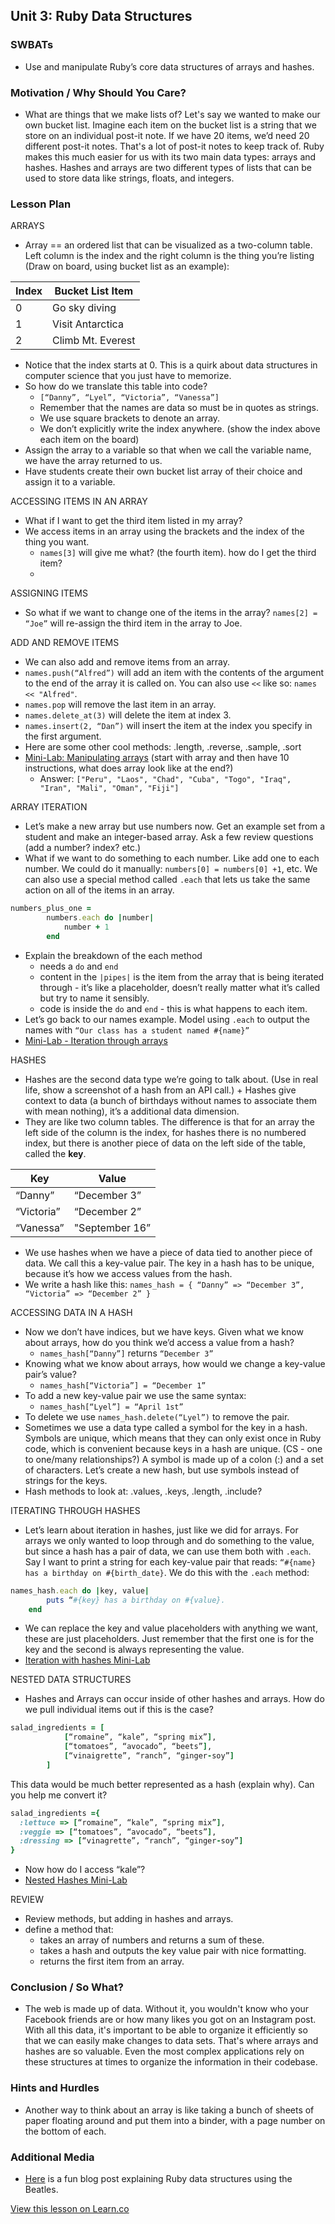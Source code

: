 ## Unit 3: Ruby Data Structures

### SWBATs
+ Use and manipulate Ruby’s core data structures of arrays and hashes.

### Motivation / Why Should You Care?
+ What are things that we make lists of? Let's say we wanted to make our own bucket list. Imagine each item on the bucket list is a string that we store on an individual post-it note. If we have 20 items, we’d need 20 different post-it notes. That's a lot of post-it notes to keep track of. Ruby makes this much easier for us with its two main data types: arrays and hashes. Hashes and arrays are two different types of lists that can be used to store data like strings, floats, and integers.

### Lesson Plan
ARRAYS
+ Array == an ordered list that can be visualized as a two-column table. Left column is the index and the right column is the thing you’re listing (Draw on board, using bucket list as an example):

| Index | Bucket List Item |
| --- | --- |
| 0 | Go sky diving | 
| 1 | Visit Antarctica |
| 2 | Climb Mt. Everest |

+ Notice that the index starts at 0. This is a quirk about data structures in computer science that you just have to memorize.
+ So how do we translate this table into code?
  + `[“Danny”, “Lyel”, “Victoria”, “Vanessa”]`
  + Remember that the names are data so must be in quotes as strings.
  + We use square brackets to denote an array.
  + We don’t explicitly write the index anywhere. (show the index above each item on the board)
+ Assign the array to a variable so that when we call the variable name, we have the array returned to us.
+ Have students create their own bucket list array of their choice and assign it to a variable.

ACCESSING ITEMS IN AN ARRAY
+ What if I want to get the third item listed in my array?
+ We access items in an array using the brackets and the index of the thing you want.
  + `names[3]` will give me what? (the fourth item). how do I get the third item?
  + 
ASSIGNING ITEMS
+ So what if we want to change one of the items in the array?
`names[2] = “Joe”` will re-assign the third item in the array to Joe.

ADD AND REMOVE ITEMS
+ We can also add and remove items from an array.
+ `names.push(“Alfred”)` will add an item with the contents of the argument to the end of the array it is called on. You can also use `<<` like so: `names << "Alfred"`.
+ `names.pop` will remove the last item in an array.
+ `names.delete_at(3)` will delete the item at index 3.
+ `names.insert(2, “Dan”)` will insert the item at the index you specify in the first argument.
+ Here are some other cool methods: .length, .reverse, .sample, .sort
+ [Mini-Lab: Manipulating arrays](https://github.com/learn-co-curriculum/hs-manipulating-arrays-mini-lab) (start with array and then have 10 instructions, what does array look like at the end?)
  + Answer: `["Peru", "Laos", "Chad", "Cuba", "Togo", "Iraq", "Iran", "Mali", "Oman", "Fiji"]`

ARRAY ITERATION
+ Let’s make a new array but use numbers now. Get an example set from a student and make an integer-based array. Ask a few review questions (add a number? index? etc.)
+ What if we want to do something to each number. Like add one to each number. We could do it manually: `numbers[0] = numbers[0] +1`, etc. We can also use a special method called `.each` that lets us take the same action on all of the items in an array.
```ruby
numbers_plus_one = 
		numbers.each do |number|
			number + 1
		end
```			            
+ Explain the breakdown of the each method
  + needs a `do` and `end`
  + content in the `|pipes|` is the item from the array that is being iterated through - it’s like a placeholder, doesn’t really matter what it’s called but try to name it sensibly.
  + code is inside the `do` and `end` - this is what happens to each item.
+ Let’s go back to our names example. Model using `.each` to output the names with `“Our class has a student named #{name}”`
+ [Mini-Lab - Iteration through arrays](https://github.com/learn-co-curriculum/hs-array-iteration-mini-lab)

HASHES
+ Hashes are the second data type we’re going to talk about. (Use in real life, show a screenshot of a hash from an API call.) + Hashes give context to data (a bunch of birthdays without names to associate them with mean nothing), it’s a additional data dimension. 
+ They are like two column tables. The difference is that for an array the left side of the column is the index, for hashes there is no numbered index, but there is another piece of data on the left side of the table, called the **key**.

| Key | Value |
| --- | --- |
| “Danny” | “December 3” | 
| “Victoria” | “December 2” |
| “Vanessa” | "September 16” |

+ We use hashes when we have a piece of data tied to another piece of data. We call this a key-value pair. The key in a hash has to be unique, because it’s how we access values from the hash. 
+ We write a hash like this: `names_hash = { “Danny” => “December 3”, “Victoria” => “December 2” }`

ACCESSING DATA IN A HASH
+ Now we don’t have indices, but we have keys. Given what we know about arrays, how do you think we’d access a value from a hash?
  + `names_hash[“Danny”]` returns `“December 3”`
+ Knowing what we know about arrays, how would we change a key-value pair’s value?
  + `names_hash[“Victoria”] = “December 1”`
+ To add a new key-value pair we use the same syntax:
  + `names_hash[“Lyel”] = “April 1st”`
+ To delete we use `names_hash.delete(“Lyel”)` to remove the pair.
+ Sometimes we use a data type called a symbol for the key in a hash. Symbols are unique, which means that they can only exist once in Ruby code, which is convenient because keys in a hash are unique. (CS - one to one/many relationships?) A symbol is made up of a colon (:) and a set of characters. Let’s create a new hash, but use symbols instead of strings for the keys.
+ Hash methods to look at: .values, .keys, .length, .include?

ITERATING THROUGH HASHES
+ Let’s learn about iteration in hashes, just like we did for arrays. For arrays we only wanted to loop through and do something to the value, but since a hash has a pair of data, we can use them both with `.each`. Say I want to print a string for each key-value pair that reads: `“#{name} has a birthday on #{birth_date}`. We do this with the `.each` method:
```ruby
names_hash.each do |key, value|
		puts “#{key} has a birthday on #{value}.
	end
```
+ We can replace the key and value placeholders with anything we want, these are just placeholders. Just remember that the first one is for the key and the second is always representing the value.
+ [Iteration with hashes Mini-Lab](https://github.com/learn-co-curriculum/hs-hash-iteration-mini-lab)

NESTED DATA STRUCTURES
+ Hashes and Arrays can occur inside of other hashes and arrays. How do we pull individual items out if this is the case?
```ruby
salad_ingredients = [
			[“romaine”, “kale”, “spring mix”],
			[“tomatoes”, “avocado”, “beets”],
			[“vinaigrette”, “ranch”, “ginger-soy”]
		]
```
This data would be much better represented as a hash (explain why). Can you help me convert it?
```ruby
salad_ingredients ={ 
  :lettuce => [“romaine”, “kale”, “spring mix”],
  :veggie => [“tomatoes”, “avocado”, “beets”],
  :dressing => [“vinagrette”, “ranch”, “ginger-soy”] 
}
```
+ Now how do I access “kale”?
+ [Nested Hashes Mini-Lab](https://github.com/learn-co-curriculum/hs-nested-data-structures-mini-lab)

REVIEW
+ Review methods, but adding in hashes and arrays.
+ define a method that:
  + takes an array of numbers and returns a sum of these.
  + takes a hash and outputs the key value pair with nice formatting.
  + returns the first item from an array.

### Conclusion / So What?
+ The web is made up of data. Without it, you wouldn't know who your Facebook friends are or how many likes you got on an Instagram post. With all this data, it's important to be able to organize it efficiently so that we can easily make changes to data sets. That's where arrays and hashes are so valuable. Even the most complex applications rely on these structures at times to organize the information in their codebase.

### Hints and Hurdles
+ Another way to think about an array is like taking a bunch of sheets of paper floating around and put them into a binder, with a page number on the bottom of each.

### Additional Media
+ [Here](http://bethannezink.github.io/We-Can-Work-It-Out/) is a fun blog post explaining Ruby data structures using the Beatles.

<a href='https://learn.co/lessons/hs-ruby1-teachers-guide-ruby-data-structures' data-visibility='hidden'>View this lesson on Learn.co</a>

